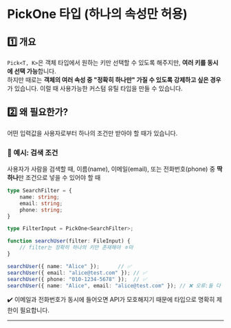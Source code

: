 # PickOne 타입 (하나의 속성만 허용)
## 1️⃣ 개요
`Pick<T, K>`은 객체 타입에서 원하는 키만 선택할 수 있도록 해주지만, **여러 키를 동시에 선택 가능**합니다.  
하지만 때로는 **객체의 여러 속성 중 "정확히 하나만" 가질 수 있도록 강제하고 싶은 경우**가 있습니다.
이럴 때 사용가능한 커스텀 유틸 타입을 만들 수 있습니다.

## 2️⃣ 왜 필요한가?
어떤 입력값을 사용자로부터 하나의 조건만 받아야 할 때가 있습니다.

### 🧐 예시: 검색 조건
사용자가 사람을 검색할 때, 이름(name), 이메일(email), 또는 전화번호(phone) 중 **딱 하나**만 조건으로 넣을 수 있어야 할 때
```ts
type SearchFilter = {
	name: string;
	email: string;
	phone: string;
}

type FilterInput = PickOne<SearchFilter>;

function searchUser(filter: FileInput) {
	// filter는 정확히 하나의 키만 존재해야 ㅎ마
}
```
```ts
searchUser({ name: "Alice" });      // ✅
searchUser({ email: "alice@test.com" }); // ✅
searchUser({ phone: "010-1234-5678" });  // ✅
searchUser({ name: "Alice", email: "alice@test.com" }); // ❌ 오류:둘 다 있으면 안 됨 (코드는 정상 작동)
```
✔️ 이메일과 전화번호가 동시에 들어오면 API가 모호해지기 때문에 타입으로 명확히 제한이 필요합니다.

--- 
<br>